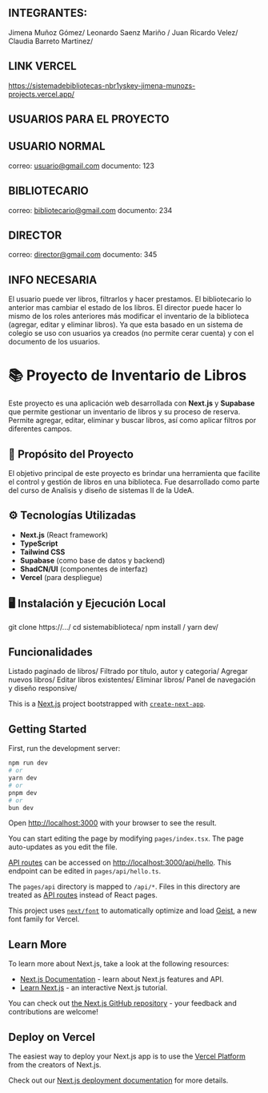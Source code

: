 ## INTEGRANTES:
Jimena Muñoz Gómez/
Leonardo Saenz Mariño /
Juan Ricardo Velez/
Claudia Barreto Martinez/

## LINK VERCEL
https://sistemadebibliotecas-nbr1yskey-jimena-munozs-projects.vercel.app/

## USUARIOS PARA EL PROYECTO

## USUARIO NORMAL
correo: usuario@gmail.com
documento: 123

## BIBLIOTECARIO
correo: bibliotecario@gmail.com
documento: 234

## DIRECTOR
correo: director@gmail.com
documento: 345

## INFO NECESARIA
El usuario puede ver libros, filtrarlos y hacer prestamos. El bibliotecario lo anterior mas cambiar el estado de los libros. El director puede hacer lo mismo de los roles anteriores más modificar el inventario de la biblioteca (agregar, editar y eliminar libros). Ya que esta basado en un sistema de colegio se uso con usuarios ya creados (no permite cerar cuenta) y con el documento de los usuarios. 

# 📚 Proyecto de Inventario de Libros
Este proyecto es una aplicación web desarrollada con **Next.js** y **Supabase** que permite gestionar un inventario de libros y su proceso de reserva. Permite agregar, editar, eliminar y buscar libros, así como aplicar filtros por diferentes campos.

## 🚀 Propósito del Proyecto
El objetivo principal de este proyecto es brindar una herramienta que facilite el control y gestión de libros en una biblioteca. Fue desarrollado como parte del curso de Analisis y diseño de sistemas II de la UdeA.

## ⚙️ Tecnologías Utilizadas
- **Next.js** (React framework)
- **TypeScript**
- **Tailwind CSS**
- **Supabase** (como base de datos y backend)
- **ShadCN/UI** (componentes de interfaz)
- **Vercel** (para despliegue)

## 🖥️ Instalación y Ejecución Local
git clone https://.../
cd sistemabiblioteca/
npm install /
yarn dev/

## Funcionalidades
Listado paginado de libros/
Filtrado por título, autor y categoria/
Agregar nuevos libros/
Editar libros existentes/
Eliminar libros/
Panel de navegación y diseño responsive/








This is a [Next.js](https://nextjs.org) project bootstrapped with [`create-next-app`](https://nextjs.org/docs/pages/api-reference/create-next-app).

## Getting Started

First, run the development server:

```bash
npm run dev
# or
yarn dev
# or
pnpm dev
# or
bun dev
```

Open [http://localhost:3000](http://localhost:3000) with your browser to see the result.

You can start editing the page by modifying `pages/index.tsx`. The page auto-updates as you edit the file.

[API routes](https://nextjs.org/docs/pages/building-your-application/routing/api-routes) can be accessed on [http://localhost:3000/api/hello](http://localhost:3000/api/hello). This endpoint can be edited in `pages/api/hello.ts`.

The `pages/api` directory is mapped to `/api/*`. Files in this directory are treated as [API routes](https://nextjs.org/docs/pages/building-your-application/routing/api-routes) instead of React pages.

This project uses [`next/font`](https://nextjs.org/docs/pages/building-your-application/optimizing/fonts) to automatically optimize and load [Geist](https://vercel.com/font), a new font family for Vercel.

## Learn More

To learn more about Next.js, take a look at the following resources:

- [Next.js Documentation](https://nextjs.org/docs) - learn about Next.js features and API.
- [Learn Next.js](https://nextjs.org/learn-pages-router) - an interactive Next.js tutorial.

You can check out [the Next.js GitHub repository](https://github.com/vercel/next.js) - your feedback and contributions are welcome!

## Deploy on Vercel

The easiest way to deploy your Next.js app is to use the [Vercel Platform](https://vercel.com/new?utm_medium=default-template&filter=next.js&utm_source=create-next-app&utm_campaign=create-next-app-readme) from the creators of Next.js.

Check out our [Next.js deployment documentation](https://nextjs.org/docs/pages/building-your-application/deploying) for more details.

